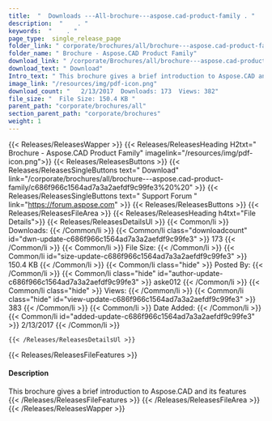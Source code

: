 ```yaml
---
title:  "  Downloads ---All-brochure---aspose.cad-product-family . " 
description:  "    . " 
keywords:  "    . " 
page_type:  single_release_page
folder_link: " corporate/brochures/all/brochure---aspose.cad-product-family/"
folder_name: " Brochure - Aspose.CAD Product Family"
download_link: " /corporate/Brochures/all/brochure---aspose.cad-product-family/c686f966c1564ad7a3a2aefdf9c99fe3"
download_text: " Download"
Intro_text: " This brochure gives a brief introduction to Aspose.CAD and its features"
image_link: "/resources/img/pdf-icon.png"
download_count: "   2/13/2017  Downloads: 173  Views: 382"
file_size: "  File Size: 150.4 KB "
parent_path: "corporate/brochures/all"
section_parent_path: "corporate/brochures"
weight: 1 
---
```


{{< Releases/ReleasesWapper >}}
  {{< Releases/ReleasesHeading H2txt=" Brochure - Aspose.CAD Product Family" imagelink="/resources/img/pdf-icon.png">}}
  {{< Releases/ReleasesButtons >}}
    {{< Releases/ReleasesSingleButtons text=" Download" link="/corporate/brochures/all/brochure---aspose.cad-product-family/c686f966c1564ad7a3a2aefdf9c99fe3%20%20" >}}
    {{< Releases/ReleasesSingleButtons text=" Support Forum " link="https://forum.aspose.com" >}}
  {{< Releases/ReleasesButtons >}}
  {{< Releases/ReleasesFileArea >}}
    {{< Releases/ReleasesHeading h4txt="File Details">}}
    {{< Releases/ReleasesDetailsUl >}}
            {{< Common/li  >}} Downloads: {{< /Common/li >}} 
      {{< Common/li class="downloadcount" id="dwn-update-c686f966c1564ad7a3a2aefdf9c99fe3" >}} 173 {{< /Common/li >}} 
      {{< Common/li  >}} File Size: {{< /Common/li >}} 
      {{< Common/li id="size-update-c686f966c1564ad7a3a2aefdf9c99fe3" >}} 150.4 KB {{< /Common/li >}} 
      {{< Common/li  class="hide" >}} Posted By: {{< /Common/li >}} 
      {{< Common/li class="hide" id="author-update-c686f966c1564ad7a3a2aefdf9c99fe3" >}} aske012 {{< /Common/li >}} 
      {{< Common/li class="hide"  >}} Views: {{< /Common/li >}} 
      {{< Common/li class="hide" id="view-update-c686f966c1564ad7a3a2aefdf9c99fe3" >}} 383 {{< /Common/li >}} 
      {{< Common/li  >}} Date Added: {{< /Common/li >}} 
      {{< Common/li id="added-update-c686f966c1564ad7a3a2aefdf9c99fe3" >}} 2/13/2017 {{< /Common/li >}} 

    {{< /Releases/ReleasesDetailsUl >}}

  {{< Releases/ReleasesFileFeatures >}}
      <h4>Description</h4><div class="HTMLDescription">This brochure gives a brief introduction to Aspose.CAD and its features</div>
  {{< /Releases/ReleasesFileFeatures >}}
 {{< /Releases/ReleasesFileArea >}}
{{< /Releases/ReleasesWapper >}}


